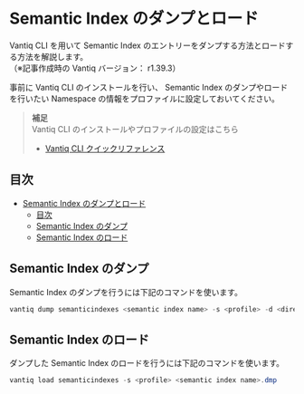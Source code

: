 # Semantic Index のダンプとロード

Vantiq CLI を用いて Semantic Index のエントリーをダンプする方法とロードする方法を解説します。  
（※記事作成時の Vantiq バージョン： r1.39.3）

事前に Vantiq CLI のインストールを行い、 Semantic Index のダンプやロードを行いたい Namespace の情報をプロファイルに設定しておいてください。  

> **補足**  
> Vantiq CLI のインストールやプロファイルの設定はこちら
> 
> - [Vantiq CLI クイックリファレンス](./../cli-quick-reference/readme.md)

## 目次

- [Semantic Index のダンプとロード](#semantic-index-のダンプとロード)
  - [目次](#目次)
  - [Semantic Index のダンプ](#semantic-index-のダンプ)
  - [Semantic Index のロード](#semantic-index-のロード)

## Semantic Index のダンプ

Semantic Index のダンプを行うには下記のコマンドを使います。  

```PowerShell
vantiq dump semanticindexes <semantic index name> -s <profile> -d <directory>
```

## Semantic Index のロード

ダンプした Semantic Index のロードを行うには下記のコマンドを使います。  

```PowerShell
vantiq load semanticindexes -s <profile> <semantic index name>.dmp
```
